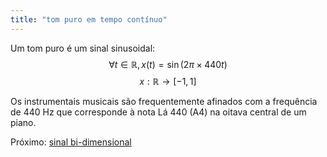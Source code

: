 ```yaml
---
title: "tom puro em tempo contínuo"
---
```



Um tom puro é um sinal sinusoidal:
$$\forall t \in \mathbb{R}, x(t) = \sin(2 \pi \times 440 t)$$
$$x: \mathbb{R} \rightarrow [-1,1] $$

Os instrumentais musicais são frequentemente afinados com a frequência de 440 Hz que corresponde à nota Lá 440 (A4) na oitava central de um piano.


Próximo: [sinal bi-dimensional](aulas/aula01/ss-sin-conc/sinal%20bi-dimensional.md)